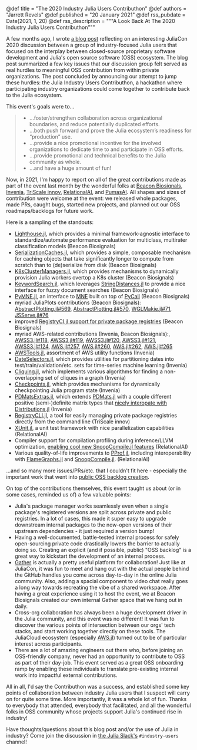 @def title = "The 2020 Industry Julia Users Contributhon"
@def authors = "Jarrett Revels"
@def published = "20 January 2021"
@def rss_pubdate = Date(2021, 1, 20)
@def rss_description = """A Look Back At The 2020 Industry Julia Users Contributhon"""

A few months ago, I wrote [a blog post](https://julialang.org/blog/2020/09/juliacon-2020-open-source-bof-follow-up/) reflecting on an interesting JuliaCon 2020 discussion between a group of industry-focused Julia users that focused on the interplay between closed-source proprietary software development and Julia's open source software (OSS) ecosystem.
The blog post summarized a few key issues that our discussion group felt served as real hurdles to meaningful OSS contribution from within private organizations.
The post concluded by announcing our attempt to jump these hurdles: the Julia Industry Users Contributhon, a hackathon where participating industry organizations could come together to contribute back to the Julia ecosystem.

This event's goals were to...

> - ...foster/strengthen collaboration across organizational boundaries, and reduce potentially duplicated efforts.
> - ...both push forward and prove the Julia ecosystem’s readiness for “production” use.
> - ...provide a nice promotional incentive for the involved organizations to dedicate time to and participate in OSS efforts.
> - ...provide promotional and technical benefits to the Julia community as whole.
> - ...and have a huge amount of fun!

Now, in 2021, I'm happy to report on all of the great contributions made as part of the event last month by the wonderful folks at [Beacon Biosignals](https://beacon.bio/), [Invenia](https://www.invenia.ca/), [TriScale innov](https://www.triscale-innov.com/), [RelationalAI](https://relational.ai/), and [PumasAI](https://pumas.ai/).
All shapes and sizes of contribution were welcome at the event: we released whole packages, made PRs, caught bugs, started new projects, and planned out our OSS roadmaps/backlogs for future work.

Here is a sampling of the standouts:

- [Lighthouse.jl](https://github.com/beacon-biosignals/Lighthouse.jl), which provides a minimal framework-agnostic interface to standardize/automate performance evaluation for multiclass, multirater classification models (Beacon Biosignals)
- [SerializationCaches.jl](https://github.com/beacon-biosignals/SerializationCaches.jl), which provides a simple, composable mechanism for caching objects that take significantly longer to compute from scratch than to (de)serialize from disk (Beacon Biosignals)
- [K8sClusterManagers.jl](https://github.com/beacon-biosignals/K8sClusterManagers.jl), which provides mechanisms to dynamically provision Julia workers overtop a K8s cluster (Beacon Biosignals)
- [KeywordSearch.jl](https://github.com/beacon-biosignals/KeywordSearch.jl), which leverages [StringDistances.jl](https://github.com/matthieugomez/StringDistances.jl) to provide a nice interface for fuzzy document searches (Beacon Biosignals)
- [PyMNE.jl](https://github.com/beacon-biosignals/PyMNE.jl), an interface to [MNE](https://mne.tools/stable/index.html) built on top of [PyCall](https://github.com/JuliaPy/PyCall.jl) (Beacon Biosignals)
- myriad JuliaPlots contributions (Beacon Biosignals): [AbstractPlotting.jl#569](https://github.com/JuliaPlots/AbstractPlotting.jl/pull/569), [AbstractPlotting.jl#570](https://github.com/JuliaPlots/AbstractPlotting.jl/pull/570), [WGLMakie.jl#71](https://github.com/JuliaPlots/WGLMakie.jl/pull/71), [JSServe.jl#76](https://github.com/SimonDanisch/JSServe.jl/pull/76)
- improved [RegistryCI.jl support for private package registries](https://github.com/JuliaRegistries/RegistryCI.jl/pull/306) (Beacon Biosignals)
- myriad AWS-related contributions (Invenia, Beacon Biosignals):, [AWSS3.jl#118](https://github.com/JuliaCloud/AWSS3.jl/pull/118), [AWSS3.jl#119](https://github.com/JuliaCloud/AWSS3.jl/pull/119), [AWSS3.jl#120](https://github.com/JuliaCloud/AWSS3.jl/pull/120), [AWSS3.jl#121](https://github.com/JuliaCloud/AWSS3.jl/pull/121), [AWSS3.jl#124](https://github.com/JuliaCloud/AWSS3.jl/pull/124), [AWS.jl#257](https://github.com/JuliaCloud/AWS.jl/pull/257), [AWS.jl#260](https://github.com/JuliaCloud/AWS.jl/pull/260), [AWS.jl#262](https://github.com/JuliaCloud/AWS.jl/pull/262), [AWS.jl#265](https://github.com/JuliaCloud/AWS.jl/pull/265)
- [AWSTools.jl](https://github.com/JuliaCloud/AWSTools.jl), assortment of AWS utility functions (Invenia)
- [DateSelectors.jl](https://github.com/invenia/DateSelectors.jl), which provides utilities for partitioning dates into test/train/validation/etc. sets for time-series machine learning (Invenia)
- [Cliquing.jl](https://github.com/invenia/Cliquing.jl), which implements various algorithms for finding a non-overlapping set of cliques in a graph (Invenia)
- [Checkpoints.jl](https://github.com/invenia/Checkpoints.jl), which provides mechanisms for dynamically checkpointing Julia program state (Invenia)
- [PDMatsExtras.jl](https://github.com/invenia/PDMatsExtras.jl), which extends [PDMats.jl](https://github.com/JuliaStats/PDMats.jl) with a couple different positive (semi-)definite matrix types that [nicely interopate with Distributions.jl](https://github.com/JuliaStats/Distributions.jl/issues/1219) (Invenia)
- [RegistryCLI.jl](https://github.com/triscale-innov/RegistryCLI.jl), a tool for easily managing private package registries directly from the command line (TriScale innov)
- [XUnit.jl](https://github.com/RelationalAI-oss/XUnit.jl), a unit test framework with nice parallelization capabilities (RelationalAI)
- Compiler support for compilation profiling during inference/LLVM optimization, [enabling cool new SnoopCompile.jl features](https://timholy.github.io/SnoopCompile.jl/stable/snoopi_deep/) (RelationalAI)
- Various quality-of-life improvements to [PProf.jl](https://github.com/JuliaPerf/PProf.jl), including interoperability with [FlameGraphs.jl](https://github.com/timholy/FlameGraphs.jl) and [SnoopCompile.jl](https://github.com/timholy/SnoopCompile.jl). (RelationalAI)

...and so many more issues/PRs/etc. that I couldn't fit here - especially the important work that went into [public OSS backlog creation](https://docs.google.com/document/d/16Rwkr5u8WdPh-AHVJHs2D2e-0SrUHQS_ZTB0fiepsmU/edit).

On top of the contributions themselves, this event taught us about (or in some cases, reminded us of) a few valuable points:

- Julia's package manager works seamlessly even when a single package's registered versions are split across private and public registries. In a lot of cases, this made it super easy to upgrade downstream internal packages to the now-open versions of their upstream dependencies - it just required a version bump!
- Having a well-documented, battle-tested internal process for safely open-sourcing private code drastically lowers the barrier to actually doing so. Creating an explicit (and if possible, public) "OSS backlog" is a great way to kickstart the development of an internal process.
- [Gather](https://gather.town/) is actually a pretty useful platform for collaboration! Just like at JuliaCon, it was fun to meet and hang out with the actual people behind the GitHub handles you come across day-to-day in the online Julia community. Also, adding a spacial component to video chat really goes a long way towards recreating the vibe of a shared workspace. After having a great experience using it to host the event, we at Beacon Biosignals created our own internal Gather space that we hang out in daily.
- Cross-org collaboration has always been a huge development driver in the Julia community, and this event was no different! It was fun to discover the various points of intersection between our orgs' tech stacks, and start working together directly on these tools. The JuliaCloud ecosystem (especially [AWS.jl](https://github.com/JuliaCloud/AWS.jl)) turned out to be of particular interest across participants.
- There are a lot of amazing engineers out there who, before joining an OSS-friendly company, never had an opportunity to contribute to OSS as part of their day-job. This event served as a great OSS onboarding ramp by enabling these individuals to translate pre-existing internal work into impactful external contributions.

All in all, I'd say the Contributhon was a success, and established some key points of collaboration between industry Julia users that I suspect will carry on for quite some time. More importantly, it was a whole lot of fun. Thanks to everybody that attended, everybody that facilitated, and all the wonderful folks in OSS community whose projects support Julia's continued rise in industry!

Have thoughts/questions about this blog post and/or the use of Julia in industry? Come join the discussion in [the Julia Slack's](https://julialang.slack.com/join/shared_invite/zt-ggsythg2-qYjdCBzGPeXceYCnCfpKsQ#/) `#industry-users` channel!
